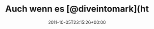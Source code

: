 ---
retweeted: false
source: <a href="http://itunes.apple.com/us/app/twitter/id409789998?mt=12" rel="nofollow">Twitter
  for Mac</a>
entities:
  hashtags: []
  symbols: []
  user_mentions:
  - name: Mark Pilgrim
    screen_name: diveintomark
    indices:
    - '13'
    - '26'
    id_str: '793238882'
    id: '793238882'
  urls:
  - url: http://t.co/MjQm1wMv
    expanded_url: http://favstar.fm/users/diveintomark/status/94188965757861888
    display_url: favstar.fm/users/diveinto…
    indices:
    - '120'
    - '140'
display_text_range:
- '0'
- '140'
favorite_count: '0'
id_str: '121725208892678144'
truncated: false
retweet_count: '0'
id: '121725208892678144'
possibly_sensitive: false
created_at: Wed Oct 05 23:15:26 +0000 2011
favorited: false
full_text: 'Auch wenn es [@diveintomark](https://twitter.com/diveintomark) nicht mehr
  hier gibt: Reste liegen noch bei Favstar. Unter anderem auch mein Lieblingstweet:'
lang: de
quote_url: http://favstar.fm/users/diveintomark/status/94188965757861888
tags:
- pesos:twitter
date: '2011-10-05T23:15:26+00:00'
src: https://twitter.com/bascht/status/121725208892678144
original_url: https://twitter.com/bascht/status/121725208892678144
type: twitter_tweet
text: 'Auch wenn es [@diveintomark](https://twitter.com/diveintomark) nicht mehr hier
  gibt: Reste liegen noch bei Favstar. Unter anderem auch mein Lieblingstweet:'
title: Auch wenn es [@diveintomark](ht

---